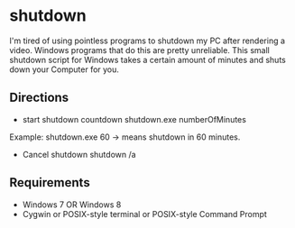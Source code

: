 shutdown
========

I'm tired of using pointless programs to shutdown my PC after
rendering a video. Windows programs that do this are 
pretty unreliable. This small shutdown script for Windows takes
a certain amount of minutes and shuts down your Computer for you.

## Directions

- start shutdown countdown
shutdown.exe numberOfMinutes

Example: shutdown.exe 60
-> means shutdown in 60 minutes.

- Cancel shutdown
shutdown /a

## Requirements

- Windows 7 OR Windows 8
- Cygwin or POSIX-style terminal or POSIX-style Command Prompt



